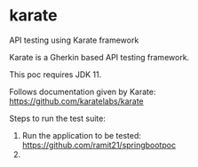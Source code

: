 # karate
API testing using Karate framework

Karate is a Gherkin based API testing framework.

This poc requires JDK 11.

Follows documentation given by Karate: https://github.com/karatelabs/karate

Steps to run the test suite:
1. Run the application to be tested: https://github.com/ramit21/springbootpoc
2.  
